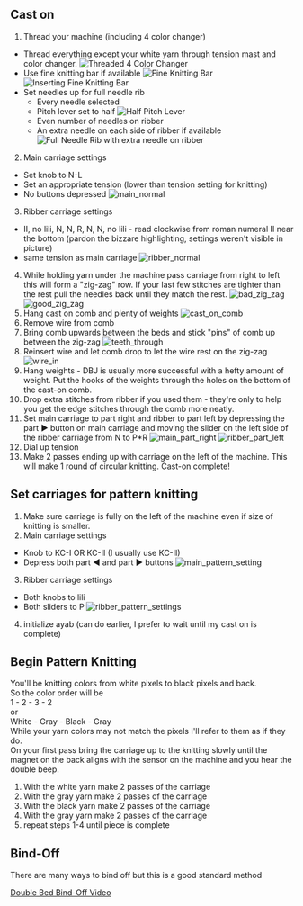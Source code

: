 ## Cast on ##

1. Thread your machine (including 4 color changer)
  * Thread everything except your white yarn through tension mast and color changer.
![Threaded 4 Color Changer](../img/dbj_middle_colors_twice/4color_threaded.jpg)
  * Use fine knitting bar if available
  ![Fine Knitting Bar](../img/dbj_middle_colors_twice/fine_knitting_bar.jpg)
  ![Inserting Fine Knitting Bar](../img/dbj_middle_colors_twice/fnb_insert.jpg)
  * Set needles up for full needle rib
    * Every needle selected
    * Pitch lever set to half
    ![Half Pitch Lever](../img/dbj_middle_colors_twice/half_pitch_lever.jpg)
    * Even number of needles on ribber
    * An extra needle on each side of ribber if available
    ![Full Needle Rib with extra needle on ribber](../img/dbj_middle_colors_twice/fnr_extra_needle.jpg)
2. Main carriage settings
  * Set knob to N-L
  * Set an appropriate tension (lower than tension setting for knitting)
  * No buttons depressed
  ![main_normal](../img/dbj_middle_colors_twice/main_normal.jpg)
3. Ribber carriage settings
  * II, no lili, N, N, R, N, N, no lili - read clockwise from roman numeral II near the bottom (pardon the bizzare highlighting, settings weren't visible in picture)
  * same tension as main carriage
  ![ribber_normal](../img/dbj_middle_colors_twice/ribber_normal_highlighted.jpg)
4. While holding yarn under the machine pass carriage from right to left this will form a "zig-zag" row. If your last few stitches are tighter than the rest pull the needles back until they match the rest.
![bad_zig_zag](../img/dbj_middle_colors_twice/bad_zig_zag.jpg)
![good_zig_zag](../img/dbj_middle_colors_twice/good_zig_zag.jpg)
5. Hang cast on comb and plenty of weights
![cast_on_comb](../img/dbj_middle_colors_twice/cast_on_comb.jpg)
6. Remove wire from comb
7. Bring comb upwards between the beds and stick "pins" of comb up between the zig-zag
![teeth_through](../img/dbj_middle_colors_twice/teeth_through.jpg)
8. Reinsert wire and let comb drop to let the wire rest on the zig-zag
![wire_in](../img/dbj_middle_colors_twice/wire_in.jpg)
9. Hang weights - DBJ is usually more successful with a hefty amount of weight. Put the hooks of the weights through the holes on the bottom of the cast-on comb.
10. Drop extra stitches from ribber if you used them - they're only to help you get the edge stitches through the comb more neatly.
11. Set main carriage to part right and ribber to part left by depressing the part :arrow_forward: button on main carriage and moving the slider on the left side of the ribber carriage from N to P*R
![main_part_right](../img/dbj_middle_colors_twice/main_part_right.jpg)
![ribber_part_left](../img/dbj_middle_colors_twice/ribber_part_left.jpg)
12. Dial up tension 
13. Make 2 passes ending up with carriage on the left of the machine. This will make 1 round of circular knitting. Cast-on complete!

## Set carriages for pattern knitting ##
1. Make sure carriage is fully on the left of the machine even if size of knitting is smaller.
2. Main carriage settings
  * Knob to KC-I OR KC-II (I usually use KC-II)
  * Depress both part :arrow_backward: and part :arrow_forward: buttons
![main_pattern_setting](../img/dbj_middle_colors_twice/main_pattern_setting.jpg)
3. Ribber carriage settings
  * Both knobs to lili
  * Both sliders to P
![ribber_pattern_settings](../img/dbj_middle_colors_twice/ribber_pattern_settings.jpg)
4. initialize ayab (can do earlier, I prefer to wait until my cast on is complete)

## Begin Pattern Knitting ##
You'll be knitting colors from white pixels to black pixels and back.  
So the color order will be  
1 - 2 - 3 - 2  
or  
White - Gray - Black - Gray    
While your yarn colors may not match the pixels I'll refer to them as if they do.  
On your first pass bring the carriage up to the knitting slowly until the magnet on the back aligns with the sensor on the machine and you hear the double beep.


1. With the white yarn make 2 passes of the carriage
2. With the gray yarn make 2 passes of the carriage
3. With the black yarn make 2 passes of the carriage
4. With the gray yarn make 2 passes of the carriage
5. repeat steps 1-4 until piece is complete

## Bind-Off
There are many ways to bind off but this is a good standard method

[Double Bed Bind-Off Video](https://youtu.be/VEzJg0oRzVw)